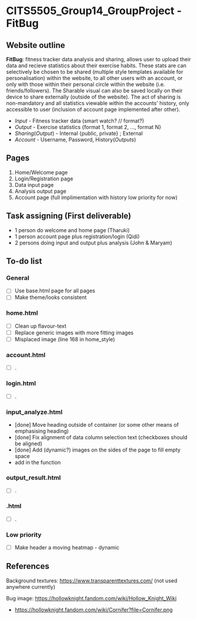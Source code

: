 ﻿# CITS5505_Group14_GroupProject - FitBug

## Website outline 
**FitBug**: fitness tracker data analysis and sharing, allows user to upload their data and recieve statistics about their exercise habits. These stats are can selectively be chosen to be shared (multiple style templates available for personalisation) within the website, to all other users with an account, or only with those within their personal circle within the website (i.e. friends/followers). The Sharable visual can also be saved locally on their device to share externally (outside of the website). The act of sharing is non-mandatory and all statistics viewable within the accounts' history, only accessible to user (inclusion of account page implemented after other).

- *Input* - Fitness tracker data (smart watch? // format?)
- *Output* - Exercise statistics {format 1, format 2, ..., format N}
- *Sharing*(*Output*) - Internal {public, private} ; External 
- *Account* - Username, Password, History(*Outputs*)


## Pages
1. Home/Welcome page
2. Login/Registration page
3. Data input page
4. Analysis output page
5. Account page  (full implimentation with history low priority for now)


## Task assigning (First deliverable)
- 1 person do welcome and home page (Tharuki) 
- 1 person account page plus registration/login (Qidi)
- 2 persons doing input and output plus analysis (John & Maryam)


## To-do list
### General
- [ ] Use base.html page for all pages
- [ ] Make theme/looks consistent

### home.html
- [ ] Clean up flavour-text
- [ ] Replace generic images with more fitting images
- [ ] Misplaced image (line 168 in home_style) 
### account.html
- [ ] .
### login.html
- [ ] .
### input_analyze.html
- [done] Move heading outside of container (or some other means of emphasising heading)
- [done] Fix alignment of data column selection text (checkboxes should be aligned)
- [done] Add (dynamic?) images on the sides of the page to fill empty space
- add in the function 
### output_result.html
- [ ] .
### .html
- [ ] .
### Low priority 
- [ ] Make header a moving heatmap - dynamic 

## References
Background textures: https://www.transparenttextures.com/ (not used anywhere currently)

Bug image: https://hollowknight.fandom.com/wiki/Hollow_Knight_Wiki
- https://hollowknight.fandom.com/wiki/Cornifer?file=Cornifer.png
